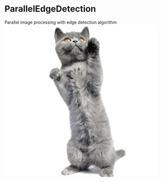 # ParallelEdgeDetection
Parallel image processing with edge detection algorithm
![alt text](https://github.com/AleksandarDrljaca/ParallelEdgeDetection/blob/main/ParallelEdgeDetection/cat.jpg)
